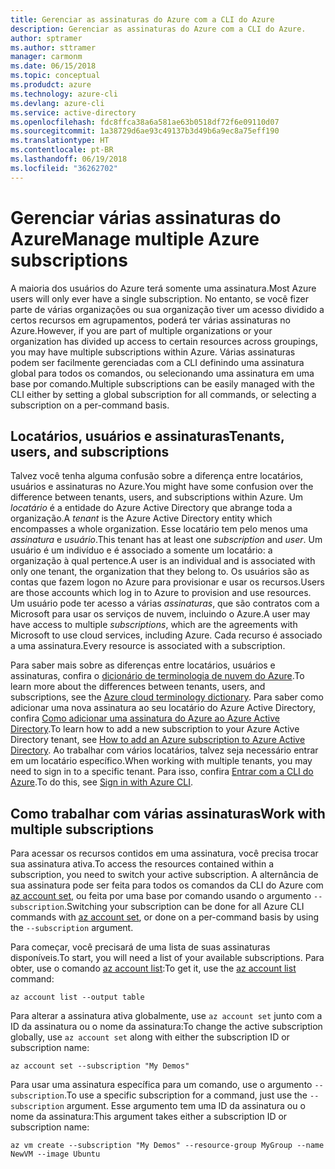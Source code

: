 ```yaml
---
title: Gerenciar as assinaturas do Azure com a CLI do Azure
description: Gerenciar as assinaturas do Azure com a CLI do Azure.
author: sptramer
ms.author: sttramer
manager: carmonm
ms.date: 06/15/2018
ms.topic: conceptual
ms.produdct: azure
ms.technology: azure-cli
ms.devlang: azure-cli
ms.service: active-directory
ms.openlocfilehash: fdc8ffca38a6a581ae63b0518df72f6e09110d07
ms.sourcegitcommit: 1a38729d6ae93c49137b3d49b6a9ec8a75eff190
ms.translationtype: HT
ms.contentlocale: pt-BR
ms.lasthandoff: 06/19/2018
ms.locfileid: "36262702"
---
```

# <a name="manage-multiple-azure-subscriptions"></a><span data-ttu-id="1b04c-103">Gerenciar várias assinaturas do Azure</span><span class="sxs-lookup"><span data-stu-id="1b04c-103">Manage multiple Azure subscriptions</span></span>

<span data-ttu-id="1b04c-104">A maioria dos usuários do Azure terá somente uma assinatura.</span><span class="sxs-lookup"><span data-stu-id="1b04c-104">Most Azure users will only ever have a single subscription.</span></span> <span data-ttu-id="1b04c-105">No entanto, se você fizer parte de várias organizações ou sua organização tiver um acesso dividido a certos recursos em agrupamentos, poderá ter várias assinaturas no Azure.</span><span class="sxs-lookup"><span data-stu-id="1b04c-105">However, if you are part of multiple organizations or your organization has divided up access to certain resources across groupings, you may have multiple subscriptions within Azure.</span></span> <span data-ttu-id="1b04c-106">Várias assinaturas podem ser facilmente gerenciadas com a CLI definindo uma assinatura global para todos os comandos, ou selecionando uma assinatura em uma base por comando.</span><span class="sxs-lookup"><span data-stu-id="1b04c-106">Multiple subscriptions can be easily managed with the CLI either by setting a global subscription for all commands, or selecting a subscription on a per-command basis.</span></span>

## <a name="tenants-users-and-subscriptions"></a><span data-ttu-id="1b04c-107">Locatários, usuários e assinaturas</span><span class="sxs-lookup"><span data-stu-id="1b04c-107">Tenants, users, and subscriptions</span></span>

<span data-ttu-id="1b04c-108">Talvez você tenha alguma confusão sobre a diferença entre locatários, usuários e assinaturas no Azure.</span><span class="sxs-lookup"><span data-stu-id="1b04c-108">You might have some confusion over the difference between tenants, users, and subscriptions within Azure.</span></span> <span data-ttu-id="1b04c-109">Um _locatário_ é a entidade do Azure Active Directory que abrange toda a organização.</span><span class="sxs-lookup"><span data-stu-id="1b04c-109">A _tenant_ is the Azure Active Directory entity which encompasses a whole organization.</span></span> <span data-ttu-id="1b04c-110">Esse locatário tem pelo menos uma _assinatura_ e _usuário_.</span><span class="sxs-lookup"><span data-stu-id="1b04c-110">This tenant has at least one _subscription_ and _user_.</span></span> <span data-ttu-id="1b04c-111">Um usuário é um indivíduo e é associado a somente um locatário: a organização à qual pertence.</span><span class="sxs-lookup"><span data-stu-id="1b04c-111">A user is an individual and is associated with only one tenant, the organization that they belong to.</span></span> <span data-ttu-id="1b04c-112">Os usuários são as contas que fazem logon no Azure para provisionar e usar os recursos.</span><span class="sxs-lookup"><span data-stu-id="1b04c-112">Users are those accounts which log in to Azure to provision and use resources.</span></span>
<span data-ttu-id="1b04c-113">Um usuário pode ter acesso a várias _assinaturas_, que são contratos com a Microsoft para usar os serviços de nuvem, incluindo o Azure.</span><span class="sxs-lookup"><span data-stu-id="1b04c-113">A user may have access to multiple _subscriptions_, which are the agreements with Microsoft to use cloud services, including Azure.</span></span> <span data-ttu-id="1b04c-114">Cada recurso é associado a uma assinatura.</span><span class="sxs-lookup"><span data-stu-id="1b04c-114">Every resource is associated with a subscription.</span></span>

<span data-ttu-id="1b04c-115">Para saber mais sobre as diferenças entre locatários, usuários e assinaturas, confira o [dicionário de terminologia de nuvem do Azure](/azure/azure-glossary-cloud-terminology).</span><span class="sxs-lookup"><span data-stu-id="1b04c-115">To learn more about the differences between tenants, users, and subscriptions, see the [Azure cloud terminology dictionary](/azure/azure-glossary-cloud-terminology).</span></span>  <span data-ttu-id="1b04c-116">Para saber como adicionar uma nova assinatura ao seu locatário do Azure Active Directory, confira [Como adicionar uma assinatura do Azure ao Azure Active Directory](/azure/active-directory/active-directory-how-subscriptions-associated-directory).</span><span class="sxs-lookup"><span data-stu-id="1b04c-116">To learn how to add a new subscription to your Azure Active Directory tenant, see [How to add an Azure subscription to Azure Active Directory](/azure/active-directory/active-directory-how-subscriptions-associated-directory).</span></span>
<span data-ttu-id="1b04c-117">Ao trabalhar com vários locatários, talvez seja necessário entrar em um locatário específico.</span><span class="sxs-lookup"><span data-stu-id="1b04c-117">When working with multiple tenants, you may need to sign in to a specific tenant.</span></span> <span data-ttu-id="1b04c-118">Para isso, confira [Entrar com a CLI do Azure](/cli/azure/authenticate-azure-cli).</span><span class="sxs-lookup"><span data-stu-id="1b04c-118">To do this, see [Sign in with Azure CLI](/cli/azure/authenticate-azure-cli).</span></span>

## <a name="work-with-multiple-subscriptions"></a><span data-ttu-id="1b04c-119">Como trabalhar com várias assinaturas</span><span class="sxs-lookup"><span data-stu-id="1b04c-119">Work with multiple subscriptions</span></span>

<span data-ttu-id="1b04c-120">Para acessar os recursos contidos em uma assinatura, você precisa trocar sua assinatura ativa.</span><span class="sxs-lookup"><span data-stu-id="1b04c-120">To access the resources contained within a subscription, you need to switch your active subscription.</span></span> <span data-ttu-id="1b04c-121">A alternância de sua assinatura pode ser feita para todos os comandos da CLI do Azure com [az account set](/cli/azure/account#az-account-set), ou feita por uma base por comando usando o argumento `--subscription`.</span><span class="sxs-lookup"><span data-stu-id="1b04c-121">Switching your subscription can be done for all Azure CLI commands with [az account set](/cli/azure/account#az-account-set), or done on a per-command basis by using the `--subscription` argument.</span></span>

<span data-ttu-id="1b04c-122">Para começar, você precisará de uma lista de suas assinaturas disponíveis.</span><span class="sxs-lookup"><span data-stu-id="1b04c-122">To start, you will need a list of your available subscriptions.</span></span> <span data-ttu-id="1b04c-123">Para obter, use o comando [az account list](/cli/azure/account#az-account-list):</span><span class="sxs-lookup"><span data-stu-id="1b04c-123">To get it, use the [az account list](/cli/azure/account#az-account-list) command:</span></span>

```azurecli-interactive
az account list --output table
```

<span data-ttu-id="1b04c-124">Para alterar a assinatura ativa globalmente, use `az account set` junto com a ID da assinatura ou o nome da assinatura:</span><span class="sxs-lookup"><span data-stu-id="1b04c-124">To change the active subscription globally, use `az account set` along with either the subscription ID or subscription name:</span></span>

```azurecli-interactive
az account set --subscription "My Demos"
```

<span data-ttu-id="1b04c-125">Para usar uma assinatura específica para um comando, use o argumento `--subscription`.</span><span class="sxs-lookup"><span data-stu-id="1b04c-125">To use a specific subscription for a command, just use the `--subscription` argument.</span></span> <span data-ttu-id="1b04c-126">Esse argumento tem uma ID da assinatura ou o nome da assinatura:</span><span class="sxs-lookup"><span data-stu-id="1b04c-126">This argument takes either a subscription ID or subscription name:</span></span>

```azurecli-interactive
az vm create --subscription "My Demos" --resource-group MyGroup --name NewVM --image Ubuntu
```
